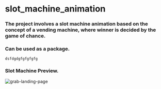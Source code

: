 # slot_machine_animation

### The project involves a slot machine animation based on the concept of a vending machine, where winner is decided by the game of chance.

### Can be used as a package.
```
dsfdgdgfgfgfgfg
```

### Slot Machine Preview.

![grab-landing-page](https://github.com/sur950/slot_machine_animation/blob/master/animation.gif)
